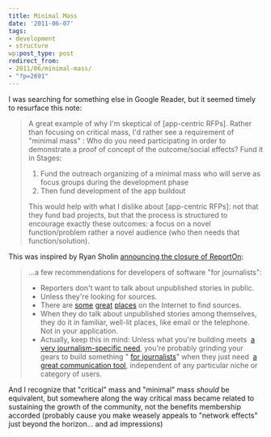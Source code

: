 ```yaml
---
title: Minimal Mass
date: '2011-06-07'
tags:
- development
- structure
wp:post_type: post
redirect_from:
- 2011/06/minimal-mass/
- "?p=2691"
---
```


I was searching for something else in Google Reader, but it seemed timely to resurface this note:

> A great example of why I'm skeptical of [app-centric RFPs]. Rather than focusing on critical mass, I'd rather see a requirement of "minimal mass" : Who do you need participating in order to demonstrate a proof of concept of the outcome/social effects? Fund it in Stages:
>
> 1. Fund the outreach organizing of a minimal mass who will serve as focus groups during the development phase
> 2. Then fund development of the app buildout
>
> This would help with what I dislike about [app-centric RFPs]: not that they fund bad projects, but that the process is structured to encourage exactly these outcomes: a focus on a novel function/problem rather a novel audience (who then needs that function/solution).

This was inspired by Ryan Sholin [announcing the closure of ReportOn](http://www.pbs.org/idealab/2010/12/lessons-learned-from-reportingon363.html):

> ...a few recommendations for developers of software "for journalists":
>
> - Reporters don't want to talk about unpublished stories in public.
> - Unless they're looking for sources.
> - There are [some](http://twitter.com/) [great](http://facebook.com/) [places](http://helpareporter.com/) on the Internet to find sources.
> - When they do talk about unpublished stories among themselves, they do it in familiar, well-lit places, like email or the telephone. Not in your application.
> - Actually, keep this in mind: Unless what you're building meets  [a very journalism-specific need](http://www.documentcloud.org/home), you're probably grinding your gears to build something " [for journalists](http://blog.journotwit.com/journotwit-has-closed)" when they just need  [a great communication tool](http://tweetdeck.com/), independent of any particular niche or category of users.

And I recognize that "critical" mass and "minimal" mass _should_ be equivalent, but somewhere along the way critical mass became related to sustaining the growth of the community, not the benefits membership accorded (probably cause you make weasely appeals to "network effects" just beyond the horizon... and ad impressions)
